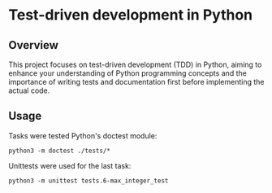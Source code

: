 # Test-driven development in Python
## Overview
This project focuses on test-driven development (TDD) in Python, aiming to enhance your understanding of Python programming concepts and the importance of writing tests and documentation first before implementing the actual code.
## Usage
Tasks were tested Python's doctest module:
```
python3 -m doctest ./tests/*
```
Unittests were used for the last task:
```
python3 -m unittest tests.6-max_integer_test
```